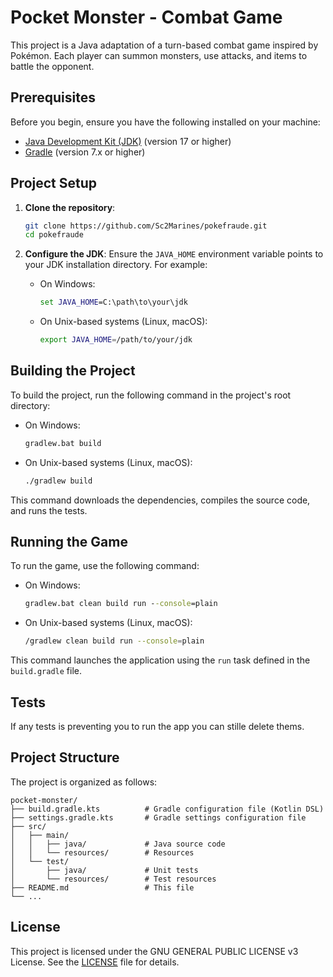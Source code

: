 # Pocket Monster - Combat Game

This project is a Java adaptation of a turn-based combat game inspired by Pokémon. Each player can summon monsters, use attacks, and items to battle the opponent.

## Prerequisites

Before you begin, ensure you have the following installed on your machine:

- [Java Development Kit (JDK)](https://adoptopenjdk.net/) (version 17 or higher)
- [Gradle](https://gradle.org/install/) (version 7.x or higher)

## Project Setup

1. **Clone the repository**:
   ```sh
   git clone https://github.com/Sc2Marines/pokefraude.git
   cd pokefraude
   ```

2. **Configure the JDK**:
   Ensure the `JAVA_HOME` environment variable points to your JDK installation directory. For example:
   - On Windows:
     ```cmd
     set JAVA_HOME=C:\path\to\your\jdk
     ```
   - On Unix-based systems (Linux, macOS):
     ```sh
     export JAVA_HOME=/path/to/your/jdk
     ```

## Building the Project

To build the project, run the following command in the project's root directory:

- On Windows:
  ```cmd
  gradlew.bat build
  ```
- On Unix-based systems (Linux, macOS):
  ```sh
  ./gradlew build
  ```

This command downloads the dependencies, compiles the source code, and runs the tests.

## Running the Game

To run the game, use the following command:

- On Windows:
  ```cmd
  gradlew.bat clean build run --console=plain
  ```
- On Unix-based systems (Linux, macOS):
  ```sh
  /gradlew clean build run --console=plain
  ```

This command launches the application using the `run` task defined in the `build.gradle` file.

## Tests 

If any tests is preventing you to run the app you can stille delete thems.

## Project Structure

The project is organized as follows:

```
pocket-monster/
├── build.gradle.kts          # Gradle configuration file (Kotlin DSL)
├── settings.gradle.kts       # Gradle settings configuration file
├── src/
│   ├── main/
│   │   ├── java/             # Java source code
│   │   └── resources/        # Resources
│   └── test/
│       ├── java/             # Unit tests
│       └── resources/        # Test resources
├── README.md                 # This file
└── ...
```

## License

This project is licensed under the GNU GENERAL PUBLIC LICENSE v3 License. See the [LICENSE](LICENSE) file for details.